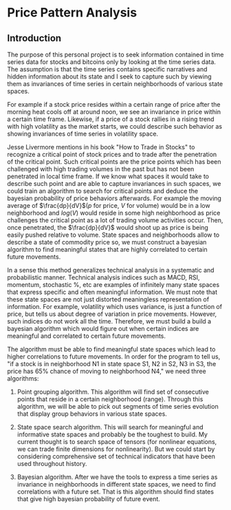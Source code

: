 # Price Pattern Analysis
## Introduction
The purpose of this personal project is to seek information contained in time series data for stocks and bitcoins only by looking at the time series data. The assumption is that the time series contains specific narratives and hidden information about its state and I seek to capture such by viewing them as  invariances of time series in certain neighborhoods of various state spaces.

For example if a stock price resides within a certain range of price after the morning heat cools off at around noon, we see an invariance in price within a certain time frame. Likewise, if a price of a stock rallies in a rising trend with high volatility as the market starts, we could describe such behavior as showing invariances of time series in volatility space.

Jesse Livermore mentions in his book "How to Trade in Stocks" to recognize a critical point of stock prices and to trade after the penetration of the critical point. Such critical points are the price points which has been challenged with high trading volumes in the past but has not been penetrated in local time frame. If we know what spaces it would take to describe such point and are able to capture invariances in such spaces, we could train an algorithm to search for critical points and deduce the bayesian probability of price behaviors afterwards. For example the moving average of $\frac{dp}{dV}$($p$ for price, $V$ for volume) would be in a low neighborhood and $log(V)$ would reside in some high neighborhood as price challenges the critical point as a lot of trading volume activities occur. Then, once penetrated, the $\frac{dp}{dV}$ would shoot up as price is being easily pushed relative to volume. State spaces and neighborhoods allow to describe a state of commodity price so, we must construct a bayesian algorithm to find meaningful states that are highly correlated to certain future movements.

In a sense this method generalizes technical analysis in a systematic and probabilistic manner. Technical analysis indices such as MACD, RSI, momentum, stochastic %, etc are examples of infinitely many state spaces that express specific and often meaningful information. We must note that these state spaces are not just distorted meaningless representation of information. For example, volatility which uses variance, is just a function of price, but tells us about degree of variation in price movements. However, such indices do not work all the time. Therefore,  we must build a build a bayesian algorithm which would figure out when certain indices are meaningful and correlated to certain future movements.

The algorithm must be able to find meaningful state spaces which lead to higher correlations to future movements. In order for the program to tell us, "if a stock is in neighborhood N1 in state space S1, N2 in S2, N3 in S3, the price has 65% chance of moving to neighborhood N4," we need three algorithms:

1. Point grouping algorithm. This algorithm will find set of consecutive points that reside in a certain neighborhood (range). Through this algorithm, we will be able to pick out segments of time series evolution that display group behaviors in various state spaces.

2. State space search algorithm. This will search for meaningful and informative state spaces and probably be the toughest to build. My current thought is to search space of tensors (for nonlinear equations, we can trade finite dimensions for nonlinearity). But we could start by considering comprehensive set of technical indicators that have been used throughout history.

3. Bayesian algorithm. After we have the tools to express a time series as invariance in neighborhoods in different state spaces, we need to find correlations with a future set. That is this algorithm should find states that give high bayesian probability of future event. 
